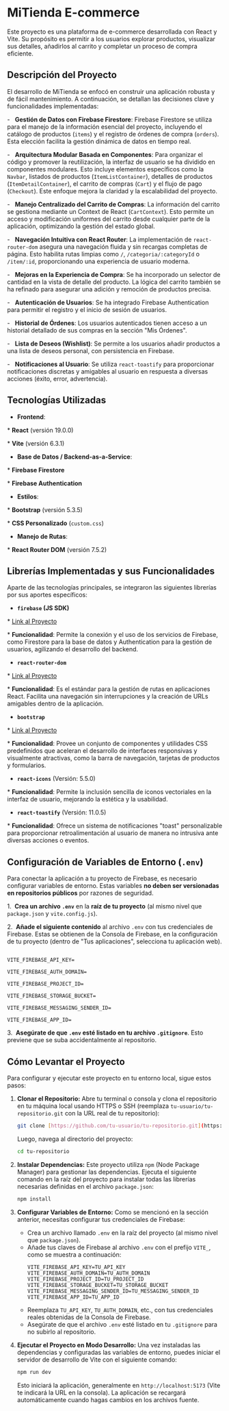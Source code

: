 # MiTienda E-commerce

Este proyecto es una plataforma de e-commerce desarrollada con React y Vite. Su propósito es permitir a los usuarios explorar productos, visualizar sus detalles, añadirlos al carrito y completar un proceso de compra eficiente.

## Descripción del Proyecto

El desarrollo de MiTienda se enfocó en construir una aplicación robusta y de fácil mantenimiento. A continuación, se detallan las decisiones clave y funcionalidades implementadas:

-   **Gestión de Datos con Firebase Firestore**: Firebase Firestore se utiliza para el manejo de la información esencial del proyecto, incluyendo el catálogo de productos (`items`) y el registro de órdenes de compra (`orders`). Esta elección facilita la gestión dinámica de datos en tiempo real.

-   **Arquitectura Modular Basada en Componentes**: Para organizar el código y promover la reutilización, la interfaz de usuario se ha dividido en componentes modulares. Esto incluye elementos específicos como la `Navbar`, listados de productos (`ItemListContainer`), detalles de productos (`ItemDetailContainer`), el carrito de compras (`Cart`) y el flujo de pago (`Checkout`). Este enfoque mejora la claridad y la escalabilidad del proyecto.

-   **Manejo Centralizado del Carrito de Compras**: La información del carrito se gestiona mediante un Context de React (`CartContext`). Esto permite un acceso y modificación uniformes del carrito desde cualquier parte de la aplicación, optimizando la gestión del estado global.

-   **Navegación Intuitiva con React Router**: La implementación de `react-router-dom` asegura una navegación fluida y sin recargas completas de página. Esto habilita rutas limpias como `/`, `/categoria/:categoryId` o `/item/:id`, proporcionando una experiencia de usuario moderna.

-   **Mejoras en la Experiencia de Compra**: Se ha incorporado un selector de cantidad en la vista de detalle del producto. La lógica del carrito también se ha refinado para asegurar una adición y remoción de productos precisa.

-   **Autenticación de Usuarios**: Se ha integrado Firebase Authentication para permitir el registro y el inicio de sesión de usuarios.

-   **Historial de Órdenes**: Los usuarios autenticados tienen acceso a un historial detallado de sus compras en la sección "Mis Órdenes".

-   **Lista de Deseos (Wishlist)**: Se permite a los usuarios añadir productos a una lista de deseos personal, con persistencia en Firebase.

-   **Notificaciones al Usuario**: Se utiliza `react-toastify` para proporcionar notificaciones discretas y amigables al usuario en respuesta a diversas acciones (éxito, error, advertencia).

## Tecnologías Utilizadas

- **Frontend**:

\* **React** (versión 19.0.0)

\* **Vite** (versión 6.3.1)

- **Base de Datos / Backend-as-a-Service**:

\* **Firebase Firestore**

\* **Firebase Authentication**

- **Estilos**:

\* **Bootstrap** (versión 5.3.5)

\* **CSS Personalizado** (`custom.css`)

- **Manejo de Rutas**:

\* **React Router DOM** (versión 7.5.2)

## Librerías Implementadas y sus Funcionalidades

Aparte de las tecnologías principales, se integraron las siguientes librerías por sus aportes específicos:

- **`firebase` (JS SDK)**

\* [Link al Proyecto](https://firebase.google.com/docs/web/setup)

\* **Funcionalidad**: Permite la conexión y el uso de los servicios de Firebase, como Firestore para la base de datos y Authentication para la gestión de usuarios, agilizando el desarrollo del backend.

- **`react-router-dom`**

\* [Link al Proyecto](https://reactrouter.com/web/guides/quick-start)

\* **Funcionalidad**: Es el estándar para la gestión de rutas en aplicaciones React. Facilita una navegación sin interrupciones y la creación de URLs amigables dentro de la aplicación.

- **`bootstrap`**

\* [Link al Proyecto](https://getbootstrap.com/)

\* **Funcionalidad**: Provee un conjunto de componentes y utilidades CSS predefinidos que aceleran el desarrollo de interfaces responsivas y visualmente atractivas, como la barra de navegación, tarjetas de productos y formularios.

- **`react-icons`** (Versión: 5.5.0)

\* **Funcionalidad**: Permite la inclusión sencilla de iconos vectoriales en la interfaz de usuario, mejorando la estética y la usabilidad.

- **`react-toastify`** (Versión: 11.0.5)

\* **Funcionalidad**: Ofrece un sistema de notificaciones "toast" personalizable para proporcionar retroalimentación al usuario de manera no intrusiva ante diversas acciones o eventos.

## Configuración de Variables de Entorno (`.env`)

Para conectar la aplicación a tu proyecto de Firebase, es necesario configurar variables de entorno. Estas variables **no deben ser versionadas en repositorios públicos** por razones de seguridad.

1.  **Crea un archivo `.env`** en la **raíz de tu proyecto** (al mismo nivel que `package.json` y `vite.config.js`).

2.  **Añade el siguiente contenido** al archivo `.env` con tus credenciales de Firebase. Estas se obtienen de la Consola de Firebase, en la configuración de tu proyecto (dentro de "Tus aplicaciones", selecciona tu aplicación web).

```env

VITE_FIREBASE_API_KEY=

VITE_FIREBASE_AUTH_DOMAIN=

VITE_FIREBASE_PROJECT_ID=

VITE_FIREBASE_STORAGE_BUCKET=

VITE_FIREBASE_MESSAGING_SENDER_ID=

VITE_FIREBASE_APP_ID=

```

3.  **Asegúrate de que `.env` esté listado en tu archivo `.gitignore`**. Esto previene que se suba accidentalmente al repositorio.

## Cómo Levantar el Proyecto

Para configurar y ejecutar este proyecto en tu entorno local, sigue estos pasos:

1.  **Clonar el Repositorio:**
    Abre tu terminal o consola y clona el repositorio en tu máquina local usando HTTPS o SSH (reemplaza `tu-usuario/tu-repositorio.git` con la URL real de tu repositorio):

    ```bash
    git clone [https://github.com/tu-usuario/tu-repositorio.git](https://github.com/tu-usuario/tu-repositorio.git)
    ```

    Luego, navega al directorio del proyecto:

    ```bash
    cd tu-repositorio
    ```

2.  **Instalar Dependencias:**
    Este proyecto utiliza `npm` (Node Package Manager) para gestionar las dependencias. Ejecuta el siguiente comando en la raíz del proyecto para instalar todas las librerías necesarias definidas en el archivo `package.json`:

    ```bash
    npm install
    ```

3.  **Configurar Variables de Entorno:**
    Como se mencionó en la sección anterior, necesitas configurar tus credenciales de Firebase:

    - Crea un archivo llamado `.env` en la raíz del proyecto (al mismo nivel que `package.json`).
    - Añade tus claves de Firebase al archivo `.env` con el prefijo `VITE_`, como se muestra a continuación:
      ```env
      VITE_FIREBASE_API_KEY=TU_API_KEY
      VITE_FIREBASE_AUTH_DOMAIN=TU_AUTH_DOMAIN
      VITE_FIREBASE_PROJECT_ID=TU_PROJECT_ID
      VITE_FIREBASE_STORAGE_BUCKET=TU_STORAGE_BUCKET
      VITE_FIREBASE_MESSAGING_SENDER_ID=TU_MESSAGING_SENDER_ID
      VITE_FIREBASE_APP_ID=TU_APP_ID
      ```
    - Reemplaza `TU_API_KEY`, `TU_AUTH_DOMAIN`, etc., con tus credenciales reales obtenidas de la Consola de Firebase.
    - Asegúrate de que el archivo `.env` esté listado en tu `.gitignore` para no subirlo al repositorio.

4.  **Ejecutar el Proyecto en Modo Desarrollo:**
    Una vez instaladas las dependencias y configuradas las variables de entorno, puedes iniciar el servidor de desarrollo de Vite con el siguiente comando:
    ```bash
    npm run dev
    ```
    Esto iniciará la aplicación, generalmente en `http://localhost:5173` (Vite te indicará la URL en la consola). La aplicación se recargará automáticamente cuando hagas cambios en los archivos fuente.
